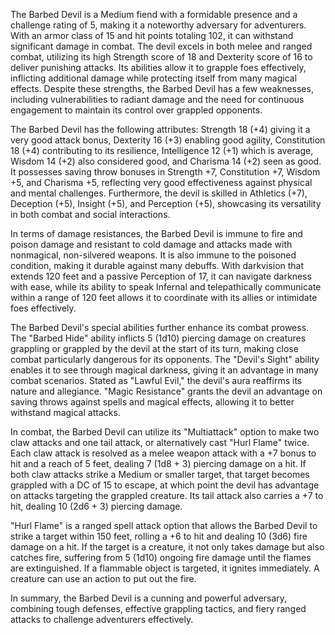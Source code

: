 The Barbed Devil is a Medium fiend with a formidable presence and a challenge rating of 5, making it a noteworthy adversary for adventurers. With an armor class of 15 and hit points totaling 102, it can withstand significant damage in combat. The devil excels in both melee and ranged combat, utilizing its high Strength score of 18 and Dexterity score of 16 to deliver punishing attacks. Its abilities allow it to grapple foes effectively, inflicting additional damage while protecting itself from many magical effects. Despite these strengths, the Barbed Devil has a few weaknesses, including vulnerabilities to radiant damage and the need for continuous engagement to maintain its control over grappled opponents.

The Barbed Devil has the following attributes: Strength 18 (+4) giving it a very good attack bonus, Dexterity 16 (+3) enabling good agility, Constitution 18 (+4) contributing to its resilience, Intelligence 12 (+1) which is average, Wisdom 14 (+2) also considered good, and Charisma 14 (+2) seen as good. It possesses saving throw bonuses in Strength +7, Constitution +7, Wisdom +5, and Charisma +5, reflecting very good effectiveness against physical and mental challenges. Furthermore, the devil is skilled in Athletics (+7), Deception (+5), Insight (+5), and Perception (+5), showcasing its versatility in both combat and social interactions.

In terms of damage resistances, the Barbed Devil is immune to fire and poison damage and resistant to cold damage and attacks made with nonmagical, non-silvered weapons. It is also immune to the poisoned condition, making it durable against many debuffs. With darkvision that extends 120 feet and a passive Perception of 17, it can navigate darkness with ease, while its ability to speak Infernal and telepathically communicate within a range of 120 feet allows it to coordinate with its allies or intimidate foes effectively.

The Barbed Devil's special abilities further enhance its combat prowess. The "Barbed Hide" ability inflicts 5 (1d10) piercing damage on creatures grappling or grappled by the devil at the start of its turn, making close combat particularly dangerous for its opponents. The "Devil's Sight" ability enables it to see through magical darkness, giving it an advantage in many combat scenarios. Stated as "Lawful Evil," the devil's aura reaffirms its nature and allegiance. "Magic Resistance" grants the devil an advantage on saving throws against spells and magical effects, allowing it to better withstand magical attacks.

In combat, the Barbed Devil can utilize its "Multiattack" option to make two claw attacks and one tail attack, or alternatively cast "Hurl Flame" twice. Each claw attack is resolved as a melee weapon attack with a +7 bonus to hit and a reach of 5 feet, dealing 7 (1d8 + 3) piercing damage on a hit. If both claw attacks strike a Medium or smaller target, that target becomes grappled with a DC of 15 to escape, at which point the devil has advantage on attacks targeting the grappled creature. Its tail attack also carries a +7 to hit, dealing 10 (2d6 + 3) piercing damage.

"Hurl Flame" is a ranged spell attack option that allows the Barbed Devil to strike a target within 150 feet, rolling a +6 to hit and dealing 10 (3d6) fire damage on a hit. If the target is a creature, it not only takes damage but also catches fire, suffering from 5 (1d10) ongoing fire damage until the flames are extinguished. If a flammable object is targeted, it ignites immediately. A creature can use an action to put out the fire.

In summary, the Barbed Devil is a cunning and powerful adversary, combining tough defenses, effective grappling tactics, and fiery ranged attacks to challenge adventurers effectively.